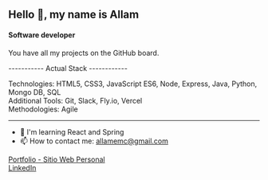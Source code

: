 ## Hello 👋, my name is Allam
#### Software developer

You have all my projects on the GitHub board.

----------- Actual Stack ------------

Technologies: HTML5, CSS3, JavaScript ES6, Node, Express, Java, Python, Mongo DB, SQL<br>
Additional Tools: Git, Slack, Fly.io, Vercel<br>
Methodologies: Agile

-------------------------------------

- 🌱 I'm learning React and Spring
- 📫 How to contact me: allamemc@gmail.com

<a href="https://allam-dev.vercel.app/">Portfolio - Sitio Web Personal</a><br>
<a href="https://www.linkedin.com/in/allam-miranda-carrasco-368429256">LinkedIn</a>


